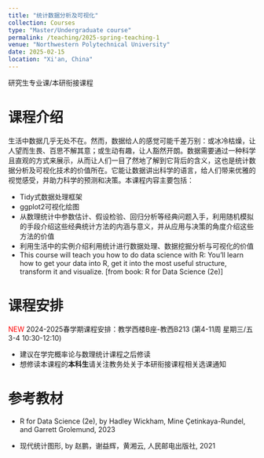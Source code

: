 ```yaml
---
title: "统计数据分析及可视化"
collection: Courses
type: "Master/Undergraduate course"
permalink: /teaching/2025-spring-teaching-1
venue: "Northwestern Polytechnical University"
date: 2025-02-15
location: "Xi'an, China"
---
```


研究生专业课/本研衔接课程

# 课程介绍

生活中数据几乎无处不在。然而，数据给人的感觉可能千差万别：或冰冷枯燥，让人望而生畏、百思不解其意；或生动有趣，让人豁然开朗。数据需要通过一种科学且直观的方式来展示，从而让人们一目了然地了解到它背后的含义，这也是统计数据分析及可视化技术的价值所在。它能让数据讲出科学的语言，给人们带来优雅的视觉感受，并助力科学的预测和决策。本课程内容主要包括：

- Tidy式数据处理框架
- ggplot2可视化绘图
- 从数理统计中参数估计、假设检验、回归分析等经典问题入手，利用随机模拟的手段介绍这些经典统计方法的内涵与意义，并从应用与决策的角度介绍这些方法的价值
- 利用生活中的实例介绍利用统计进行数据处理、数据挖掘分析与可视化的价值
- This course will teach you how to do data science with R: You’ll learn how to get your data into R, get it into the most useful structure, transform it and visualize. [from book: R for Data Science (2e)]

# 课程安排

<font color="red">NEW</font> 2024-2025春学期课程安排：教学西楼B座-教西B213 (第4-11周 星期三/五 3-4  10:30-12:10)

- 建议在学完概率论与数理统计课程之后修读
- 想修读本课程的**本科生**请关注教务处关于本研衔接课程相关选课通知

参考教材
======

- R for Data Science (2e), by Hadley Wickham, Mine Çetinkaya-Rundel, and Garrett Grolemund, 2023

- 现代统计图形, by 赵鹏，谢益辉，黄湘云, 人民邮电出版社, 2021

  